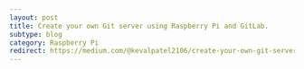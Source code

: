 ```yaml
---
layout: post
title: Create your own Git server using Raspberry Pi and GitLab.
subtype: blog
category: Raspberry Pi
redirect: https://medium.com/@kevalpatel2106/create-your-own-git-server-using-raspberry-pi-and-gitlab-f64475901a66
---
```

